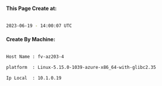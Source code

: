 
   
#### This Page Create at:

```bash

2023-06-19 - 14:00:07 UTC

```

#### Create By Machine:

```bash

Host Name : fv-az203-4

platform  : Linux-5.15.0-1039-azure-x86_64-with-glibc2.35

Ip Local  : 10.1.0.19

```

